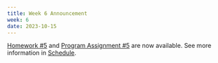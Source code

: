 ```yaml
---
title: Week 6 Announcement
week: 6
date: 2023-10-15
---
```


[Homework #5](https://basics.sjtu.edu.cn/~yangqizhe/pdf/algo2023w/homework/Algo-hw5.pdf) and [Program Assignment #5](https://leetcode.cn/problems/number-of-islands/) are now available. See more information in [Schedule](../schedule).
